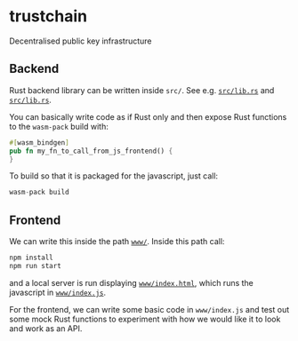 # trustchain
Decentralised public key infrastructure

## Backend
Rust backend library can be written inside `src/`. See
e.g. [`src/lib.rs`](src/lib.rs) and [`src/lib.rs`](src/utils.rs).

You can basically write code as if Rust only and then expose Rust functions to
the `wasm-pack` build with:
```rust
#[wasm_bindgen]
pub fn my_fn_to_call_from_js_frontend() {
}
```

To build so that it is packaged for the javascript, just call:
```rust
wasm-pack build
```


## Frontend
We can write this inside the path [`www/`](www/). Inside this path call:
```bash
npm install
npm run start
```
and a local server is run displaying [`www/index.html`](www/index.html),
which runs the javascript in [`www/index.js`](www/index.js).

For the frontend, we can write some basic code in `www/index.js` and test out
some mock Rust functions to experiment with how we would like it to look and
work as an API.
